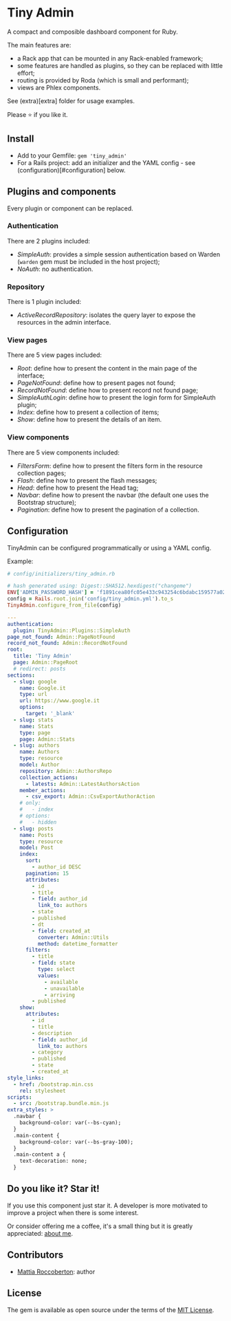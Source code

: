 # Tiny Admin

A compact and composible dashboard component for Ruby.

The main features are:
- a Rack app that can be mounted in any Rack-enabled framework;
- some features are handled as plugins, so they can be replaced with little effort;
- routing is provided by Roda (which is small and performant);
- views are Phlex components.

See (extra)[extra] folder for usage examples.

Please ⭐ if you like it.

## Install

- Add to your Gemfile: `gem 'tiny_admin'`
- For a Rails project: add an initializer and the YAML config - see (configuration)[#configuration] below.

## Plugins and components

Every plugin or component can be replaced.

### Authentication

There are 2 plugins included:
- _SimpleAuth_: provides a simple session authentication based on Warden (`warden` gem must be included in the host project);
- _NoAuth_: no authentication.

### Repository

There is 1 plugin included:
- _ActiveRecordRepository_: isolates the query layer to expose the resources in the admin interface.

### View pages

There are 5 view pages included:
- _Root_: define how to present the content in the main page of the interface;
- _PageNotFound_: define how to present pages not found;
- _RecordNotFound_: define how to present record not found page;
- _SimpleAuthLogin_: define how to present the login form for SimpleAuth plugin;
- _Index_: define how to present a collection of items;
- _Show_: define how to present the details of an item.

### View components

There are 5 view components included:
- _FiltersForm_: define how to present the filters form in the resource collection pages;
- _Flash_: define how to present the flash messages;
- _Head_: define how to present the Head tag;
- _Navbar_: define how to present the navbar (the default one uses the Bootstrap structure);
- _Pagination_: define how to present the pagination of a collection.

## Configuration

TinyAdmin can be configured programmatically or using a YAML config.

Example:

```rb
# config/initializers/tiny_admin.rb

# hash generated using: Digest::SHA512.hexdigest("changeme")
ENV['ADMIN_PASSWORD_HASH'] = 'f1891cea80fc05e433c943254c6bdabc159577a02a7395dfebbfbc4f7661d4af56f2d372131a45936de40160007368a56ef216a30cb202c66d3145fd24380906'
config = Rails.root.join('config/tiny_admin.yml').to_s
TinyAdmin.configure_from_file(config)
```

```yml
---
authentication:
  plugin: TinyAdmin::Plugins::SimpleAuth
page_not_found: Admin::PageNotFound
record_not_found: Admin::RecordNotFound
root:
  title: 'Tiny Admin'
  page: Admin::PageRoot
  # redirect: posts
sections:
  - slug: google
    name: Google.it
    type: url
    url: https://www.google.it
    options:
      target: '_blank'
  - slug: stats
    name: Stats
    type: page
    page: Admin::Stats
  - slug: authors
    name: Authors
    type: resource
    model: Author
    repository: Admin::AuthorsRepo
    collection_actions:
      - latests: Admin::LatestAuthorsAction
    member_actions:
      - csv_export: Admin::CsvExportAuthorAction
    # only:
    #   - index
    # options:
    #   - hidden
  - slug: posts
    name: Posts
    type: resource
    model: Post
    index:
      sort:
        - author_id DESC
      pagination: 15
      attributes:
        - id
        - title
        - field: author_id
          link_to: authors
        - state
        - published
        - dt
        - field: created_at
          converter: Admin::Utils
          method: datetime_formatter
      filters:
        - title
        - field: state
          type: select
          values:
            - available
            - unavailable
            - arriving
        - published
    show:
      attributes:
        - id
        - title
        - description
        - field: author_id
          link_to: authors
        - category
        - published
        - state
        - created_at
style_links:
  - href: /bootstrap.min.css
    rel: stylesheet
scripts:
  - src: /bootstrap.bundle.min.js
extra_styles: >
  .navbar {
    background-color: var(--bs-cyan);
  }
  .main-content {
    background-color: var(--bs-gray-100);
  }
  .main-content a {
    text-decoration: none;
  }
```

## Do you like it? Star it!

If you use this component just star it. A developer is more motivated to improve a project when there is some interest.

Or consider offering me a coffee, it's a small thing but it is greatly appreciated: [about me](https://www.blocknot.es/about-me).

## Contributors

- [Mattia Roccoberton](https://blocknot.es/): author

## License

The gem is available as open source under the terms of the [MIT License](https://opensource.org/licenses/MIT).
